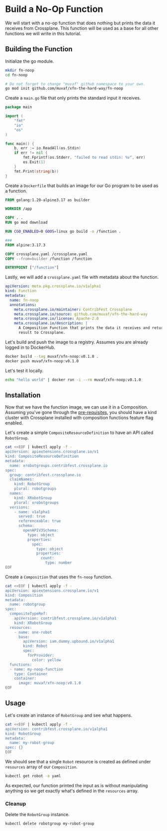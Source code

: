 # Build a No-Op Function

We will start with a no-op function that does nothing but prints the data it
receives from Crossplane. This function will be used as a base for all other
functions we will write in this tutorial.

## Building the Function

Initialize the go module.
```bash
mkdir fn-noop
cd fn-noop
```
```bash
# Do not forget to change "muvaf" github namespace to your own.
go mod init github.com/muvaf/xfn-the-hard-way/fn-noop
```

Create a `main.go` file that only prints the standard input it receives.
```go
package main

import (
	"fmt"
	"io"
	"os"
)

func main() {
	b, err := io.ReadAll(os.Stdin)
	if err != nil {
		fmt.Fprintf(os.Stderr, "failed to read stdin: %v", err)
		os.Exit(1)
	}
	fmt.Print(string(b))
}
```

Create a `Dockerfile` that builds an image for our Go program to be used as
a function.
```dockerfile
FROM golang:1.20-alpine3.17 as builder

WORKDIR /app

COPY . .
RUN go mod download

RUN CGO_ENABLED=0 GOOS=linux go build -o /function .

###
FROM alpine:3.17.3

COPY crossplane.yaml /crossplane.yaml
COPY --from=builder /function /function

ENTRYPOINT ["/function"]
```

Lastly, we will add a `crossplane.yaml` file with metadata about the function.
```yaml
apiVersion: meta.pkg.crossplane.io/v1alpha1
kind: Function
metadata:
  name: fn-noop
  annotations:
    meta.crossplane.io/maintainer: ContribFest Crossplane
    meta.crossplane.io/source: github.com/muvaf/xfn-the-hard-way
    meta.crossplane.io/license: Apache-2.0
    meta.crossplane.io/description: |
      A Composition Function that prints the data it receives and returns a no-op
      result to Crossplane.
```

Let's build and push the image to a registry. Assumes you are already logged in
to DockerHub.
```bash
docker build --tag muvaf/xfn-noop:v0.1.0 .
docker push muvaf/xfn-noop:v0.1.0
```

Let's test it locally.
```bash
echo "hello world" | docker run -i --rm muvaf/xfn-noop:v0.1.0
```

## Installation

Now that we have the function image, we can use it in a Composition. Assuming
you've gone through the [pre-requisites](01-prerequisites.md), you should have a
kind cluster with Crossplane installed with composition functions feature flag
enabled.

Let's create a simple `CompositeResourceDefinition` to have an API called
`RobotGroup`.
```bash
cat <<EOF | kubectl apply -f -
apiVersion: apiextensions.crossplane.io/v1
kind: CompositeResourceDefinition
metadata:
  name: xrobotgroups.contribfest.crossplane.io
spec:
  group: contribfest.crossplane.io
  claimNames:
    kind: RobotGroup
    plural: robotgroups
  names:
    kind: XRobotGroup
    plural: xrobotgroups
  versions:
    - name: v1alpha1
      served: true
      referenceable: true
      schema:
        openAPIV3Schema:
          type: object
          properties:
            spec:
              type: object
              properties:
                count:
                  type: number
EOF
```

Create a `Composition` that uses the `fn-noop` function.
```bash
cat <<EOF | kubectl apply -f -
apiVersion: apiextensions.crossplane.io/v1
kind: Composition
metadata:
  name: robotgroup
spec:
  compositeTypeRef:
    apiVersion: contribfest.crossplane.io/v1alpha1
    kind: XRobotGroup
  resources:
    - name: one-robot
      base:
        apiVersion: iam.dummy.upbound.io/v1alpha1
        kind: Robot
        spec:
          forProvider:
            color: yellow
  functions:
  - name: my-noop-function
    type: Container
    container:
      image: muvaf/xfn-noop:v0.1.0
EOF
```

## Usage

Let's create an instance of `RobotGroup` and see what happens.

```bash
cat <<EOF | kubectl apply -f -
apiVersion: contribfest.crossplane.io/v1alpha1
kind: RobotGroup
metadata:
  name: my-robot-group
spec: {}
EOF
```

We should see that a single `Robot` resource is created as defined under `resources`
array of our `Composition`.
```bash
kubectl get robot -o yaml
```

As expected, our function printed the input as is without manipulating anything
so we get exactly what's defined in the `resources` array.

### Cleanup

Delete the `RobotGroup` instance.
```bash
kubectl delete robotgroup my-robot-group
```